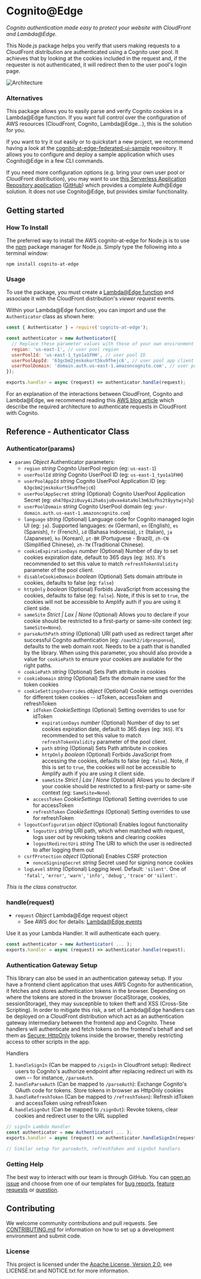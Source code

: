# Cognito@Edge

*Cognito authentication made easy to protect your website with CloudFront and Lambda@Edge.*

This Node.js package helps you verify that users making requests to a CloudFront distribution are authenticated using a Cognito user pool. It achieves that by looking at the cookies included in the request and, if the requester is not authenticated, it will redirect then to the user pool's login page.

![Architecture](./doc/architecture.png)

### Alternatives

This package allows you to easily parse and verify Cognito cookies in a Lambda@Edge function. If you want full control over the configuration of AWS resources (CloudFront, Cognito, Lambda@Edge...), this is the solution for you.

If you want to try it out easily or to quickstart a new project, we recommend having a look at the [cognito-at-edge-federated-ui-sample](https://github.com/aws-samples/cognito-at-edge-federated-ui-sample) repository. It allows you to configure and deploy a sample application which uses Cognito@Edge in a few CLI commands.

If you need more configuration options (e.g. bring your own user pool or CloudFront distribution), you may want to use [this Serverless Application Repository application](https://console.aws.amazon.com/lambda/home?region=us-east-1#/create/app?applicationId=arn:aws:serverlessrepo:us-east-1:520945424137:applications/cloudfront-authorization-at-edge) ([GitHub](https://github.com/aws-samples/cloudfront-authorization-at-edge)) which provides a complete Auth@Edge solution. It does not use Cognito@Edge, but provides similar functionality.

## Getting started

### How To Install

The preferred way to install the AWS cognito-at-edge for Node.js is to use the [npm](http://npmjs.org/) package manager for Node.js. Simply type the following into a terminal window:

``` shell
npm install cognito-at-edge
```

### Usage

To use the package, you must create a [Lambda@Edge function](https://docs.aws.amazon.com/AmazonCloudFront/latest/DeveloperGuide/lambda-at-the-edge.html) and associate it with the CloudFront distribution's *viewer request* events.

Within your Lambda@Edge function, you can import and use the `Authenticator` class as shown here:

``` js
const { Authenticator } = require('cognito-at-edge');

const authenticator = new Authenticator({
  // Replace these parameter values with those of your own environment
  region: 'us-east-1', // user pool region
  userPoolId: 'us-east-1_tyo1a1FHH', // user pool ID
  userPoolAppId: '63gcbm2jmskokurt5ku9fhejc6', // user pool app client ID
  userPoolDomain: 'domain.auth.us-east-1.amazoncognito.com', // user pool domain
});

exports.handler = async (request) => authenticator.handle(request);
```

For an explanation of the interactions between CloudFront, Cognito and Lambda@Edge, we recommend reading this [AWS blog article](https://aws.amazon.com/blogs/networking-and-content-delivery/authorizationedge-how-to-use-lambdaedge-and-json-web-tokens-to-enhance-web-application-security/) which describe the required architecture to authenticate requests in CloudFront with Cognito.

## Reference - Authenticator Class

### Authenticator(params)

* `params` *Object* Authenticator parameters:
  * `region` *string* Cognito UserPool region (eg: `us-east-1`)
  * `userPoolId` *string* Cognito UserPool ID (eg: `us-east-1_tyo1a1FHH`)
  * `userPoolAppId` *string* Cognito UserPool Application ID (eg: `63gcbm2jmskokurt5ku9fhejc6`)
  * `userPoolAppSecret` *string* (Optional) Cognito UserPool Application Secret (eg: `oh470px2i0uvy4i2ha6sju0vxe4ata9ol3m63ufhs2t8yytwjn7p`)
  * `userPoolDomain` *string* Cognito UserPool domain (eg: `your-domain.auth.us-east-1.amazoncognito.com`)
  * `language` *string* (Optional) Language code for Cognito managed login UI (eg: `ja`). Supported languages: `de` (German), `en` (English), `es` (Spanish), `fr` (French), `id` (Bahasa Indonesia), `it` (Italian), `ja` (Japanese), `ko` (Korean), `pt-BR` (Portuguese - Brazil), `zh-CN` (Simplified Chinese), `zh-TW` (Traditional Chinese).
  * `cookieExpirationDays` *number* (Optional) Number of day to set cookies expiration date, default to 365 days (eg: `365`). It's recommended to set this value to match `refreshTokenValidity` parameter of the pool client.
  * `disableCookieDomain` *boolean* (Optional) Sets domain attribute in cookies, defaults to false (eg: `false`)
  * `httpOnly` *boolean* (Optional) Forbids JavaScript from accessing the cookies, defaults to false (eg: `false`). Note, if this is set to `true`, the cookies will not be accessible to Amplify auth if you are using it client side.
  * `sameSite` *Strict | Lax | None* (Optional) Allows you to declare if your cookie should be restricted to a first-party or same-site context (eg: `SameSite=None`).
  * `parseAuthPath` *string* (Optional) URI path used as redirect target after successful Cognito authentication (eg: `/oauth2/idpresponse`), defaults to the web domain root. Needs to be a path that is handled by the library. When using this parameter, you should also provide a value for `cookiePath` to ensure your cookies are available for the right paths.
  * `cookiePath` *string* (Optional) Sets Path attribute in cookies
  * `cookieDomain` *string* (Optional) Sets the domain name used for the token cookies
  * `cookieSettingsOverrides` *object* (Optional) Cookie settings overrides for different token cookies -- idToken, accessToken and refreshToken
    * `idToken` *CookieSettings* (Optional) Setting overrides to use for idToken
      * `expirationDays` *number* (Optional) Number of day to set cookies expiration date, default to 365 days (eg: `365`). It's recommended to set this value to match `refreshTokenValidity` parameter of the pool client.
      * `path` *string* (Optional) Sets Path attribute in cookies
      * `httpOnly` *boolean* (Optional) Forbids JavaScript from accessing the cookies, defaults to false (eg: `false`). Note, if this is set to `true`, the cookies will not be accessible to Amplify auth if you are using it client side.
      * `sameSite` *Strict | Lax | None* (Optional) Allows you to declare if your cookie should be restricted to a first-party or same-site context (eg: `SameSite=None`).
    * `accessToken` *CookieSettings* (Optional) Setting overrides to use for accessToken
    * `refreshToken` *CookieSettings* (Optional) Setting overrides to use for refreshToken
  * `logoutConfiguration` *object* (Optional) Enables logout functionality
    * `logoutUri` *string* URI path, which when matched with request, logs user out by revoking tokens and clearing cookies
    * `logoutRedirectUri` *string* The URI to which the user is redirected to after logging them out
  * `csrfProtection` *object* (Optional) Enables CSRF protection
    * `nonceSigningSecret` *string* Secret used for signing nonce cookies
  * `logLevel` *string* (Optional) Logging level. Default: `'silent'`. One of `'fatal'`, `'error'`, `'warn'`, `'info'`, `'debug'`, `'trace'` or `'silent'`.

*This is the class constructor.*

### handle(request)

* `request` *Object* Lambda@Edge request object
  * See AWS doc for details: [Lambda@Edge events](https://docs.aws.amazon.com/AmazonCloudFront/latest/DeveloperGuide/lambda-event-structure.html)

Use it as your Lambda Handler. It will authenticate each query.

```js
const authenticator = new Authenticator( ... );
exports.handler = async (request) => authenticator.handle(request);
```

### Authentication Gateway Setup
This library can also be used in an authentication gateway setup. If you have a frontend client application that uses AWS Cognito for authentication, it fetches and stores authentication tokens in the browser. Depending on where the tokens are stored in the browser (localStorage, cookies, sessionStorage), they may susceptible to token theft and XSS (Cross-Site Scripting). In order to mitigate this risk, a set of Lambda@Edge handlers can be deployed on a CloudFront distribution which act as an authentication gateway intermediary between the frontend app and Cognito. These handlers will authenticate and fetch tokens on the frontend's behalf and set them as [Secure; HttpOnly](https://developer.mozilla.org/en-US/docs/Web/HTTP/Cookies#restrict_access_to_cookies) tokens inside the browser, thereby restricting access to other scripts in the app.

Handlers
1. `handleSignIn` (Can be mapped to `/signIn` in Cloudfront setup): Redirect users to Cognito's authorize endpoint after replacing redirect uri with its own -- for instance, `/parseAuth`.
1. `handleParseAuth` (Can be mapped to `/parseAuth`): Exchange Cognito's OAuth code for tokens. Store tokens in browser as HttpOnly cookies
1. `handleRefreshToken` (Can be mapped to `/refreshToken`): Refresh idToken and accessToken using refreshToken
1. `handleSignOut` (Can be mapped to `/signOut`): Revoke tokens, clear cookies and redirect user to the URL supplied

```js
// signIn Lambda Handler
const authenticator = new Authenticator( ... );
exports.handler = async (request) => authenticator.handleSignIn(request);

// Similar setup for parseAuth, refreshToken and signOut handlers
```


### Getting Help

The best way to interact with our team is through GitHub.  You can [open an issue](https://github.com/awslabs/cognito-at-edge/issues/new/choose) 
and choose from one of our templates for [bug reports](https://github.com/awslabs/cognito-at-edge/issues/new?assignees=&labels=bug%2C+needs-triage&template=---bug-report.md&title=), 
[feature requests](https://github.com/awslabs/cognito-at-edge/issues/new?assignees=&labels=feature-request&template=---feature-request.md&title=) or 
[question](https://github.com/awslabs/cognito-at-edge/issues/new?assignees=&labels=question%2C+needs-triage&template=---questions---help.md&title=).  

## Contributing

We welcome community contributions and pull requests. See [CONTRIBUTING.md](https://github.com/awslabs/cognito-at-edge/blob/main/CONTRIBUTING.md) for information on how to set up a development environment and submit code.

### License

This project is licensed under the [Apache License, Version 2.0](https://www.apache.org/licenses/LICENSE-2.0.html), see LICENSE.txt and NOTICE.txt for more information.